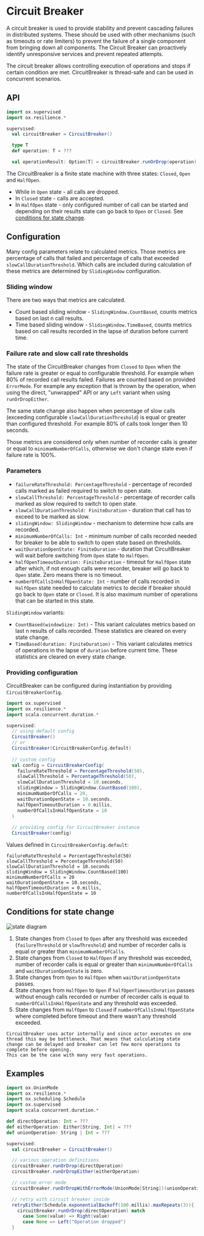 # Circuit Breaker

A circuit breaker is used to provide stability and prevent cascading failures in distributed systems. 
These should be used with other mechanisms (such as timeouts or rate limiters) to prevent the failure of a single component from bringing down all components.
The Circuit Breaker can proactively identify unresponsive services and prevent repeated attempts.

The circuit breaker allows controlling execution of operations and stops if certain condition are met. CircuitBreaker is thread-safe and can be used in concurrent scenarios.

## API

```scala
import ox.supervised
import ox.resilience.*

supervised:
  val circuitBreaker = CircuitBreaker()

  type T
  def operation: T = ???

  val operationResult: Option[T] = circuitBreaker.runOrDrop(operation)
```

The CircuitBreaker is a finite state machine with three states: `Closed`, `Open` and `HalfOpen`.
- While in `Open` state - all calls are dropped.
- In `Closed` state - calls are accepted.
- In `HalfOpen` state - only configured number of call can be started and depending on their results state can go back to `Open` or `Closed`. See [conditions for state change](#conditions-for-state-change).


## Configuration

Many config parameters relate to calculated metrics. Those metrics are percentage of calls that failed and percentage of calls that exceeded `slowCallDurationThreshold`. 
Which calls are included during calculation of these metrics are determined by `SlidingWindow` configuration.

### Sliding window

There are two ways that metrics are calculated.

- Count based sliding window - `SlidingWindow.CountBased`, counts metrics based on last n call results.
- Time based sliding window - `SlidingWindow.TimeBased`, counts metrics based on call results recorded in the lapse of duration before current time.

### Failure rate and slow call rate thresholds

The state of the CircuitBreaker changes from `Closed` to `Open` when the failure rate is greater or equal to configurable threshold. For example when 80% of recorded call results failed.
Failures are counted based on provided `ErrorMode`. For example any exception that is thrown by the operation, when using the direct, "unwrapped" API or any `Left` variant when using `runOrDropEither`.

The same state change also happen when percentage of slow calls (exceeding configurable `slowCallDurationThreshold`) is equal or greater than configured threshold. For example 80% of calls took longer then 10 seconds.

Those metrics are considered only when number of recorder calls is greater or equal to `minimumNumberOfCalls`, otherwise we don't change state even if failure rate is 100%.

### Parameters

- `failureRateThreshold: PercentageThreshold` - percentage of recorded calls marked as failed required to switch to open state.
- `slowCallThreshold: PercentageThreshold` - percentage of recorder calls marked as slow required to switch to open state.
- `slowCallDurationThreshold: FiniteDuration` - duration that call has to exceed to be marked as slow.
- `slidingWindow: SlidingWindow` - mechanism to determine how calls are recorded.
- `minimumNumberOfCalls: Int` - minimum number of calls recorded needed for breaker to be able to switch to open state based on thresholds.
- `waitDurationOpenState: FiniteDuration` - duration that CircuitBreaker will wait before switching from `Open` state to `HalfOpen`.
- `halfOpenTimeoutDuration: FiniteDuration` - timeout for `HalfOpen` state after which, if not enough calls were recorder, breaker will go back to `Open` state. Zero means there is no timeout.
- `numberOfCallsInHalfOpenState: Int` - number of calls recorded in `HalfOpen` state needed to calculate metrics to decide if breaker should go back to `Open` state or `Closed`. It is also maximum number of operations that can be started in this state.

`SlidingWindow` variants:

- `CountBased(windowSize: Int)` - This variant calculates metrics based on last n results of calls recorded. These statistics are cleared on every state change.
- `TimeBased(duration: FiniteDuration)` - This variant calculates metrics of operations in the lapse of `duration` before current time. These statistics are cleared on every state change.

### Providing configuration

CircuitBreaker can be configured during instantiation by providing `CircuitBreakerConfig`.

```scala
import ox.supervised
import ox.resilience.*
import scala.concurrent.duration.*

supervised:
  // using default config
  CircuitBreaker()
  // or
  CircuitBreaker(CircuitBreakerConfig.default)
  
  // custom config
  val config = CircuitBreakerConfig(
    failureRateThreshold = PercentageThreshold(50),
    slowCallThreshold = PercentageThreshold(50),
    slowCallDurationThreshold = 10.seconds,
    slidingWindow = SlidingWindow.CountBased(100),
    minimumNumberOfCalls = 20,
    waitDurationOpenState = 10.seconds,
    halfOpenTimeoutDuration = 0.millis,
    numberOfCallsInHalfOpenState = 10
  )
  
  // providing config for CircuitBreaker instance
  CircuitBreaker(config)
```

Values defined in `CircuitBreakerConfig.default`:

```
failureRateThreshold = PercentageThreshold(50)
slowCallThreshold = PercentageThreshold(50)
slowCallDurationThreshold = 10.seconds
slidingWindow = SlidingWindow.CountBased(100)
minimumNumberOfCalls = 20
waitDurationOpenState = 10.seconds,
halfOpenTimeoutDuration = 0.millis,
numberOfCallsInHalfOpenState = 10
```

## Conditions for state change

![state diagram](/_static/state-diagram-cb.svg)

1. State changes from `Closed` to `Open` after any threshold was exceeded (`failureThreshold` or `slowThreshold`) and number of recorder calls is equal or greater than `minimumNumberOfCalls`.
2. State changes from `Closed` to `HalfOpen` if any threshold was exceeded, number of recorder calls is equal or greater than `minimumNumberOfCalls` and `waitDurationOpenState` is zero.
3. State changes from `Open` to `HalfOpen` when `waitDurationOpenState` passes.
4. State changes from `HalfOpen` to `Open` if `halfOpenTimeoutDuration` passes without enough calls recorded or number of recorder calls is equal to `numberOfCallsInHalfOpenState` and any threshold was exceeded.
5. State changes from `HalfOpen` to `Closed` if `numberOfCallsInHalfOpenState` where completed before timeout and there wasn't any threshold exceeded.


```{note}
CircuitBreaker uses actor internally and since actor executes on one thread this may be bottleneck. That means that calculating state change can be delayed and breaker can let few more operations to complete before opening.
This can be the case with many very fast operations.
```

## Examples

```scala
import ox.UnionMode
import ox.resilience.*
import ox.scheduling.Schedule
import ox.supervised
import scala.concurrent.duration.*

def directOperation: Int = ???
def eitherOperation: Either[String, Int] = ???
def unionOperation: String | Int = ???

supervised:
  val circuitBreaker = CircuitBreaker()

  // various operation definitions
  circuitBreaker.runOrDrop(directOperation)
  circuitBreaker.runOrDropEither(eitherOperation)

  // custom error mode
  circuitBreaker.runOrDropWithErrorMode(UnionMode[String])(unionOperation)

  // retry with circuit breaker inside
  retryEither(Schedule.exponentialBackoff(100.millis).maxRepeats(3)){
    circuitBreaker.runOrDrop(directOperation) match
      case Some(value) => Right(value)
      case None => Left("Operation dropped")
  }
```
